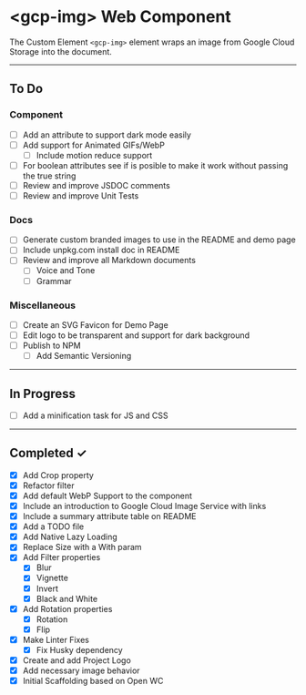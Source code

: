 # \<gcp-img> Web Component

The Custom Element `<gcp-img>` element wraps an image from Google Cloud Storage into the document.

---

## To Do

### Component
- [ ] Add an attribute to support dark mode easily
- [ ] Add support for Animated GIFs/WebP
  - [ ] Include motion reduce support
- [ ] For boolean attributes see if is posible to make it work without passing the true string
- [ ] Review and improve JSDOC comments
- [ ] Review and improve Unit Tests

### Docs
- [ ] Generate custom branded images to use in the README and demo page
- [ ] Include unpkg.com install doc in README
- [ ] Review and improve all Markdown documents
  - [ ] Voice and Tone
  - [ ] Grammar

### Miscellaneous
- [ ] Create an SVG Favicon for Demo Page
- [ ] Edit logo to be transparent and support for dark background
- [ ] Publish to NPM
  - [ ] Add Semantic Versioning

---

## In Progress
- [ ] Add a minification task for JS and CSS
---

## Completed ✓
- [x] Add Crop property
- [x] Refactor filter
- [x] Add default WebP Support to the component
- [x] Include an introduction to Google Cloud Image Service with links
- [x] Include a summary attribute table on README
- [x] Add a TODO file
- [x] Add Native Lazy Loading
- [x] Replace Size with a With param
- [x] Add Filter properties
  - [x] Blur
  - [x] Vignette
  - [x] Invert
  - [x] Black and White
- [x] Add Rotation properties
  - [x] Rotation
  - [x] Flip
- [x] Make Linter Fixes
  - [x] Fix Husky dependency
- [x] Create and add Project Logo
- [x] Add necessary image behavior
- [x] Initial Scaffolding based on Open WC
